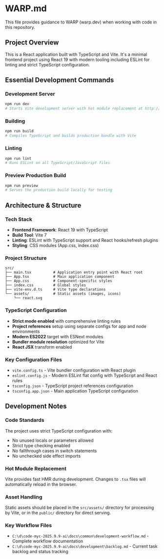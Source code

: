 # WARP.md

This file provides guidance to WARP (warp.dev) when working with code in this repository.

## Project Overview

This is a React application built with TypeScript and Vite. It's a minimal frontend project using React 19 with modern tooling including ESLint for linting and strict TypeScript configuration.

## Essential Development Commands

### Development Server

```bash
npm run dev
# Starts Vite development server with hot module replacement at http://localhost:5173
```

### Building

```bash
npm run build
# Compiles TypeScript and builds production bundle with Vite
```

### Linting

```bash
npm run lint
# Runs ESLint on all TypeScript/JavaScript files
```

### Preview Production Build

```bash
npm run preview
# Serves the production build locally for testing
```

## Architecture & Structure

### Tech Stack

- **Frontend Framework**: React 19 with TypeScript
- **Build Tool**: Vite 7
- **Linting**: ESLint with TypeScript support and React hooks/refresh plugins
- **Styling**: CSS modules (App.css, index.css)

### Project Structure

```
src/
├── main.tsx          # Application entry point with React root
├── App.tsx           # Main application component
├── App.css           # Component-specific styles
├── index.css         # Global styles
├── vite-env.d.ts     # Vite type declarations
└── assets/           # Static assets (images, icons)
    └── react.svg
```

### TypeScript Configuration

- **Strict mode enabled** with comprehensive linting rules
- **Project references** setup using separate configs for app and node environments
- **Modern ES2022** target with ESNext modules
- **Bundler module resolution** optimized for Vite
- **React JSX** transform enabled

### Key Configuration Files

- `vite.config.ts` - Vite bundler configuration with React plugin
- `eslint.config.js` - Modern ESLint flat config with TypeScript and React rules
- `tsconfig.json` - TypeScript project references configuration
- `tsconfig.app.json` - Main application TypeScript configuration

## Development Notes

### Code Standards

The project uses strict TypeScript configuration with:

- No unused locals or parameters allowed
- Strict type checking enabled
- No fallthrough cases in switch statements
- No unchecked side effect imports

### Hot Module Replacement

Vite provides fast HMR during development. Changes to `.tsx` files will automatically reload in the browser.

### Asset Handling

Static assets should be placed in the `src/assets/` directory for processing by Vite, or in the `public/` directory for direct serving.

### Key Workflow Files

- `C:\d\code-myc-2025.9.9-ai\docs\common\development-workflow.md` - Complete workflow documentation
- `C:\d\code-myc-2025.9.9-ai\docs\development\backlog.md` - Current task backlog and status tracking
